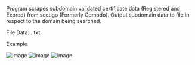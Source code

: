 Program scrapes subdomain validated certificate data (Registered and Expred) from sectigo (Formerly Comodo). Output subdomain data to file in respect to the domain being searched.

File Data:
<secondLevel>.<toplevel>.txt
  
Example
  
![image](https://user-images.githubusercontent.com/987794/158076401-7fbb818b-3f94-477a-96fa-7bf7b4d07fb4.png)
![image](https://user-images.githubusercontent.com/987794/158076427-55d67431-fab9-4175-abc5-426a844d8a72.png)
![image](https://user-images.githubusercontent.com/987794/158076431-e584b1ee-3f6a-4730-8e1a-e37a197529ce.png)
